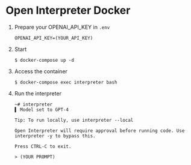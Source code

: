 # Open Interpreter Docker
 1. Prepare your OPENAI_API_KEY in `.env`
    ```
    OPENAI_API_KEY=(YOUR_API_KEY)
    ```

 2. Start
    ```
    $ docker-compose up -d
    ```

 3. Access the container
    ```
    $ docker-compose exec interpreter bash
    ```

 4. Run the interpreter
    ```
    ~# interpreter
    ▌ Model set to GPT-4

    Tip: To run locally, use interpreter --local

    Open Interpreter will require approval before running code. Use interpreter -y to bypass this.

    Press CTRL-C to exit.

    > (YOUR PROMPT)
    ```

